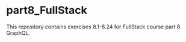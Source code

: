 # part8_FullStack
This repository contains exercises 8.1-8.24 for FullStack course part 8 GraphQL.  
